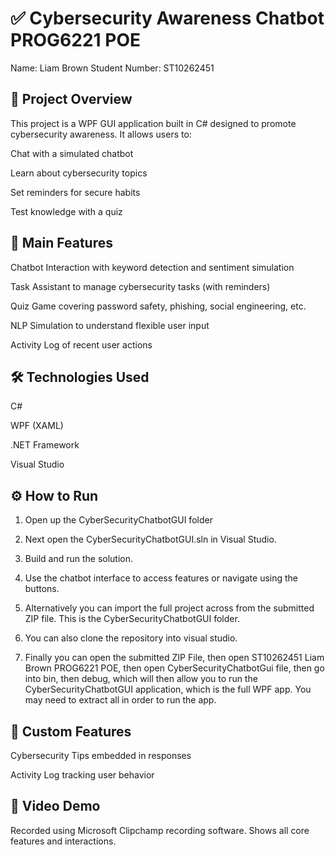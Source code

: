 # ✅ Cybersecurity Awareness Chatbot PROG6221 POE
Name: Liam Brown
Student Number: ST10262451

## 📘 Project Overview
This project is a WPF GUI application built in C# designed to promote cybersecurity awareness. It allows users to:

Chat with a simulated chatbot

Learn about cybersecurity topics

Set reminders for secure habits

Test knowledge with a quiz

## 🧠 Main Features
Chatbot Interaction with keyword detection and sentiment simulation

Task Assistant to manage cybersecurity tasks (with reminders)

Quiz Game covering password safety, phishing, social engineering, etc.

NLP Simulation to understand flexible user input

Activity Log of recent user actions

## 🛠️ Technologies Used
C#

WPF (XAML)

.NET Framework

Visual Studio

## ⚙️ How to Run
1. Open up the CyberSecurityChatbotGUI folder 

2. Next open the CyberSecurityChatbotGUI.sln in Visual Studio.

3. Build and run the solution.

4. Use the chatbot interface to access features or navigate using the buttons.

5. Alternatively you can import the full project across from the submitted ZIP file. This is the CyberSecurityChatbotGUI folder.

6. You can also clone the repository into visual studio.

7. Finally you can open the submitted ZIP File, then open ST10262451 Liam Brown PROG6221 POE, then open CyberSecurityChatbotGui file, then go into bin, then debug, which will then allow you to run the CyberSecurityChatbotGUI application, which is the full WPF app. You may need to extract all in order to run the app. 

## 🎯 Custom Features

Cybersecurity Tips embedded in responses

Activity Log tracking user behavior

## 🎥 Video Demo
Recorded using Microsoft Clipchamp recording software.
Shows all core features and interactions.

